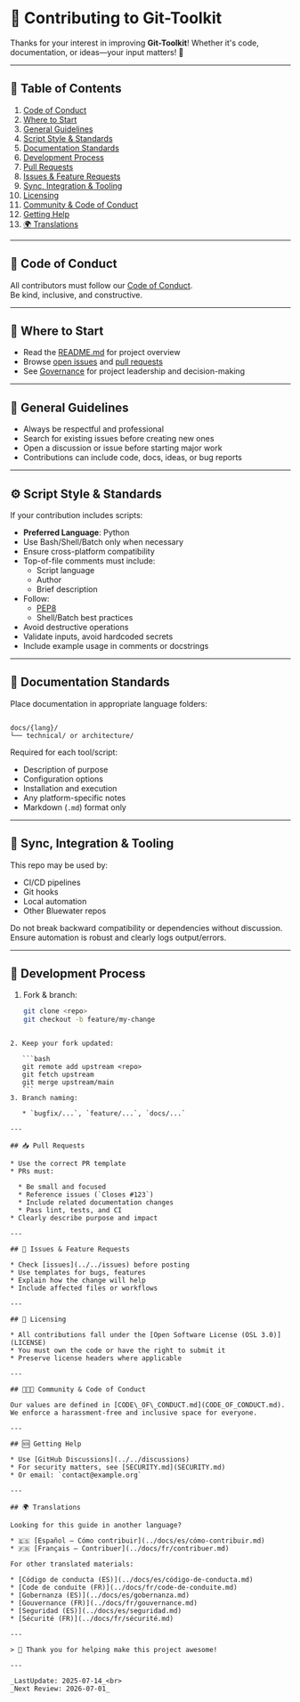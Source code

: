 
# 🤝 Contributing to Git-Toolkit

Thanks for your interest in improving **Git-Toolkit**! Whether it's code, documentation, or ideas—your input matters! 🚀

---

## 🧭 Table of Contents

1. [Code of Conduct](#code-of-conduct)  
2. [Where to Start](#where-to-start)  
3. [General Guidelines](#general-guidelines)  
4. [Script Style & Standards](#script-style--standards)  
5. [Documentation Standards](#documentation-standards)  
6. [Development Process](#development-process)  
7. [Pull Requests](#pull-requests)  
8. [Issues & Feature Requests](#issues--feature-requests)  
9. [Sync, Integration & Tooling](#sync-integration--tooling)  
10. [Licensing](#licensing)  
11. [Community & Code of Conduct](#community--code-of-conduct)  
12. [Getting Help](#getting-help)  
13. [🌍 Translations](#-translations)

---

## 📜 Code of Conduct

All contributors must follow our [Code of Conduct](CODE_OF_CONDUCT.md).  
Be kind, inclusive, and constructive.

---

## 🧭 Where to Start

- Read the [README.md](../README.md) for project overview
- Browse [open issues](../../issues) and [pull requests](../../pulls)
- See [Governance](GOVERNANCE.md) for project leadership and decision-making

---

## 📌 General Guidelines

- Always be respectful and professional
- Search for existing issues before creating new ones
- Open a discussion or issue before starting major work
- Contributions can include code, docs, ideas, or bug reports

---

## ⚙️ Script Style & Standards

If your contribution includes scripts:

- **Preferred Language**: Python  
- Use Bash/Shell/Batch only when necessary
- Ensure cross-platform compatibility
- Top-of-file comments must include:
  - Script language
  - Author
  - Brief description
- Follow:
  - [PEP8](https://peps.python.org/pep-0008/)
  - Shell/Batch best practices
- Avoid destructive operations
- Validate inputs, avoid hardcoded secrets
- Include example usage in comments or docstrings

---

## 📘 Documentation Standards

Place documentation in appropriate language folders:

```

docs/{lang}/
└── technical/ or architecture/

````

Required for each tool/script:

- Description of purpose
- Configuration options
- Installation and execution
- Any platform-specific notes
- Markdown (`.md`) format only

---

## 🔁 Sync, Integration & Tooling

This repo may be used by:

- CI/CD pipelines
- Git hooks
- Local automation
- Other Bluewater repos

Do not break backward compatibility or dependencies without discussion.  
Ensure automation is robust and clearly logs output/errors.

---

## 🔨 Development Process

1. Fork & branch:
   ```bash
   git clone <repo>
   git checkout -b feature/my-change
````

2. Keep your fork updated:

   ```bash
   git remote add upstream <repo>
   git fetch upstream
   git merge upstream/main
   ```
3. Branch naming:

   * `bugfix/...`, `feature/...`, `docs/...`

---

## 📥 Pull Requests

* Use the correct PR template
* PRs must:

  * Be small and focused
  * Reference issues (`Closes #123`)
  * Include related documentation changes
  * Pass lint, tests, and CI
* Clearly describe purpose and impact

---

## 🐞 Issues & Feature Requests

* Check [issues](../../issues) before posting
* Use templates for bugs, features
* Explain how the change will help
* Include affected files or workflows

---

## 📄 Licensing

* All contributions fall under the [Open Software License (OSL 3.0)](LICENSE)
* You must own the code or have the right to submit it
* Preserve license headers where applicable

---

## 🧑‍🤝‍🧑 Community & Code of Conduct

Our values are defined in [CODE\_OF\_CONDUCT.md](CODE_OF_CONDUCT.md).
We enforce a harassment-free and inclusive space for everyone.

---

## 🆘 Getting Help

* Use [GitHub Discussions](../../discussions)
* For security matters, see [SECURITY.md](SECURITY.md)
* Or email: `contact@example.org`

---

## 🌍 Translations

Looking for this guide in another language?

* 🇪🇸 [Español – Cómo contribuir](../docs/es/cómo-contribuir.md)
* 🇫🇷 [Français – Contribuer](../docs/fr/contribuer.md)

For other translated materials:

* [Código de conducta (ES)](../docs/es/código-de-conducta.md)
* [Code de conduite (FR)](../docs/fr/code-de-conduite.md)
* [Gobernanza (ES)](../docs/es/gobernanza.md)
* [Gouvernance (FR)](../docs/fr/gouvernance.md)
* [Seguridad (ES)](../docs/es/seguridad.md)
* [Sécurité (FR)](../docs/fr/sécurité.md)

---

> 🙏 Thank you for helping make this project awesome!

---

_LastUpdate: 2025-07-14_<br>
_Next Review: 2026-07-01_
